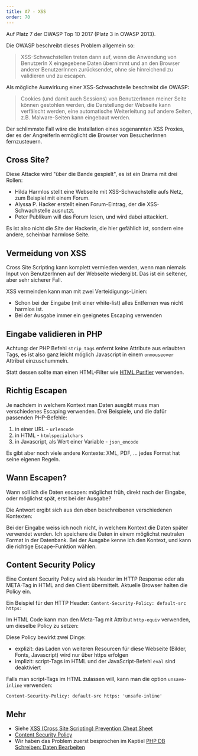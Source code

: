 ```yaml
---
title: A7 - XSS
order: 70
---
```


Auf Platz 7 der OWASP Top 10 2017 (Platz 3 in OWASP 2013).

Die OWASP beschreibt dieses Problem allgemein so:

> XSS-Schwachstellen treten dann auf, wenn die Anwendung von BenutzerIn X eingegebene Daten übernimmt und an den Browser anderer BenutzerInnen zurücksendet, ohne sie hinreichend zu validieren und zu escapen.

Als mögliche Auswirkung einer XSS-Schwachstelle beschreibt die OWASP:

> Cookies (und damit auch Sessions) von BenutzerInnen meiner Seite können gestohlen werden, die Darstellung der Webseite kann verfälscht werden, eine automatische Weiterleitung auf andere Seiten, z.B. Malware-Seiten kann eingebaut werden.

Der schlimmste Fall wäre die Installation eines sogenannten XSS Proxies, der es der AngreiferIn ermöglicht die Browser von BesucherInnen fernzusteuern.

## Cross Site?

Diese Attacke wird "über die Bande gespielt", es ist ein Drama mit drei Rollen:

- Hilda Harmlos stellt eine Webseite mit XSS-Schwachstelle aufs Netz, zum Beispiel mit einem Forum.
- Alyssa P. Hacker erstellt einen Forum-Eintrag, der die XSS-Schwachstelle ausnutzt.
- Peter Publikum will das Forum lesen, und wird dabei attackiert.

Es ist also nicht die Site der Hackerin, die hier gefählich ist, sondern eine andere, scheinbar
harmlose Seite.

## Vermeidung von XSS

Cross Site Scripting kann komplett vermieden werden, wenn man niemals Input von BenutzerInnen auf der Webseite wiedergibt.
Das ist ein seltener, aber sehr sicherer Fall.

XSS vermeinden kann man mit zwei Verteidigungs-Linien:

- Schon bei der Eingabe (mit einer white-list) alles Entfernen was nicht harmlos ist.
- Bei der Ausgabe immer ein geeignetes Escaping verwenden

## Eingabe validieren in PHP

Achtung: der PHP Befehl `strip_tags` enfernt keine Attribute aus erlaubten Tags, es ist
also ganz leicht möglich Javascript in einem `onmouseover` Attribut einzuschummeln.

Statt dessen sollte man einen HTML-Filter wie [HTML Purifier](http://htmlpurifier.org/) verwenden.

## Richtig Escapen

Je nachdem in welchem Kontext man Daten ausgibt muss man verschiedenes Escaping verwenden.
Drei Beispiele, und die dafür passenden PHP-Befehle:

1. in einer URL - `urlencode`
2. in HTML - `htmlspecialchars`
3. in Javascript, als Wert einer Variable - `json_encode`

Es gibt aber noch viele andere Kontexte: XML, PDF, ... jedes Format hat seine eigenen Regeln.


## Wann Escapen?

Wann soll ich die Daten escapen: möglichst früh, direkt nach der Eingabe,
oder möglichst spät, erst bei der Ausgabe?

Die Antwort ergibt sich aus den eben beschreibenen verschiedenen Kontexten:

Bei der Eingabe weiss ich noch nicht, in welchem Kontext die Daten später 
verwendet werden.  Ich speichere die Daten in einem möglichst neutralen Format
in der Datenbank.  Bei der Ausgabe kenne ich den Kontext, und kann die
richtige Escape-Funktion wählen.

## Content Security Policy

Eine Content Security Policy wird als Header im HTTP Response oder als
META-Tag in HTML and den Client übermittelt.  Aktuelle Browser halten die Policy ein.

Ein Beispiel für den HTTP Header: `Content-Security-Policy: default-src https:`


Im HTML Code kann man den Meta-Tag mit Attribut `http-equiv` verwenden,
um dieselbe Policy zu setzen:

<htmlcode>
    <meta http-equiv="Content-Security-Policy" content="default-src https:">
</htmlcode>


Diese Policy bewirkt zwei Dinge:

- explizit: das Laden von weiteren Resourcen für diese Webseite (Bilder, Fonts, Javascript) wird nur über https erfolgen
- implizit: script-Tags im HTML und der JavaScript-Befehl `eval` sind deaktiviert

Falls man script-Tags im HTML zulassen will, kann man die option `unsave-inline` verwenden:

```
Content-Security-Policy: default-src https: 'unsafe-inline'
```


## Mehr

- Siehe [XSS (Cross Site Scripting) Prevention Cheat Sheet](https://github.com/OWASP/CheatSheetSeries/blob/master/cheatsheets/Cross_Site_Scripting_Prevention_Cheat_Sheet.md)
- [Content Security Policy](https://developer.mozilla.org/en-US/docs/Web/HTTP/CSP)
- Wir haben das Problem zuerst besprochen im Kaptiel [PHP DB Schreiben: Daten Bearbeiten](https://web-development.github.io/php-db-schreiben/daten-editieren/)





